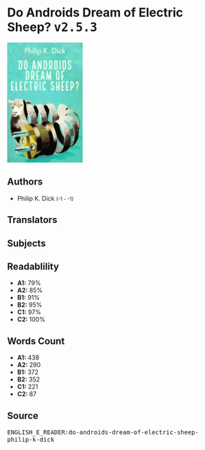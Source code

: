 # Do Androids Dream of Electric Sheep? <kbd>v2.5.3</kbd>

![](./cover.medium.jpg "")

## Authors


 - Philip K. Dick <small>(-1 - -1)</small>

## Translators



## Subjects



## Readablility


 - **A1:** 79%
 - **A2:** 85%
 - **B1:** 91%
 - **B2:** 95%
 - **C1:** 97%
 - **C2:** 100%

## Words Count


 - **A1:** 438
 - **A2:** 290
 - **B1:** 372
 - **B2:** 352
 - **C1:** 221
 - **C2:** 87

## Source


<kbd>ENGLISH_E_READER:do-androids-dream-of-electric-sheep-philip-k-dick</kbd>
